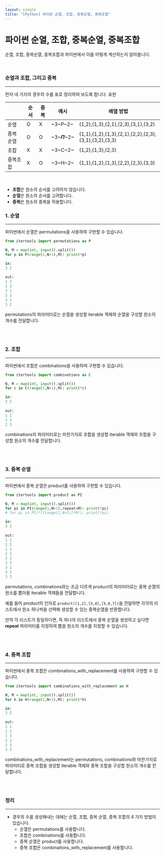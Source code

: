 ```yaml
---
layout: single
title: "[Python] 파이썬 순열, 조합, 중복순열, 중복조합"
---
```




# 파이썬 순열, 조합, 중복순열, 중복조합

순열, 조합, 중복순열, 중복조합과 파이썬에서 이를 어떻게 계산하는지 알아봅니다. 

<br>

### 순열과 조합, 그리고 중복

---

먼저 네 가지의 경우의 수를 표로 정리하여 보도록 합니다. 표현

|           | 순서 | 중복 | 예시    | 배열 방법                                             |
| --------- | ---- | ---- | ------- | ----------------------------------------------------- |
| 순열      | O    | X    | ~3~P~2~ | (1,2),(1,3),(2,1),(2,3),(3,1),(3,2)                   |
| 중복 순열 | O    | O    | ~3~𝜫~2~ | (1,1),(1,2),(1,3),(2,1),(2,2),(2,3),(3,1),(3,2),(3,3) |
| 조합      | X    | X    | ~3~C~2~ | (1,2),(1,3),(2,3)                                     |
| 중복조합  | X    | O    | ~3~H~2~ | (1,1),(1,2),(1,3),(2,2),(2,3),(3,3)                   |

<br>

* **조합**은 원소의 순서를 고려하지 않습니다. 
* **순열**은 원소의 순서를 고려합니다. 
* **중복**은 원소의 중복을 허용합니다. 





### 1. 순열

---

파이썬에서 순열은 permutations을 사용하여 구현할 수 있습니다. 

```python
from itertools import permutations as P

N, M = map(int, input().split())
for p in P(range(1,N+1),M): print(*p)

in:
3 2
  
out: 
1 2
1 3
2 1
2 3
3 1
3 2
```

permutations의 파라미터로는 순열을 생성할 iterable 객체와 순열을 구성할 원소의 개수를 전달합니다. 

<br>

<br>

### 2. 조합

---

파이썬에서 조합은 combinations을 사용하여 구현할 수 있습니다. 

```python
from itertools import combinations as C

N, M = map(int, input().split())
for c in C(range(1,N+1),M): print(*c)

in:
3 2
  
out: 
1 2
1 3
2 3
```

combinations의 파라미터로는 마찬가지로 조합을 생성할 iterable 객체와 조합을 구성할 원소의 개수를 전달합니다. 

<br>

<br>

### 3. 중복 순열

---

파이썬에서 중복 순열은 product를 사용하여 구현할 수 있습니다. 

```python
from itertools import product as PI

N, M = map(int, input().split())
for pi in PI(range(1,N+1),repeat=M): print(*pi)
# for pi in PI(*([range(1,N+1)]*M)): print(*pi)

in:
3 2
  
out: 
1 1
1 2
1 3
2 1
2 2
2 3
3 1
3 2
3 3
```

permutations, combinations와는 조금 다르게 product의 파라미터로는 중복 순열의 원소를 뽑아올 iterable 객체들을 전달합니다. 

예를 들어 product의 인자로 `product([1,2],[3,4],[5,6,7])`을 전달하면 각각의 리스트에서 원소 하나씩을 선택해 생성할 수 있는 중복순열을 반환합니다. 

만약 각 리스트가 동일하다면, 즉 하나의 리스트에서 중복 순열을 생성하고 싶다면 **repeat** 파라미터를 지정하여 뽑을 원소의 개수를 지정할 수 있습니다. 

<br>

<br>

### 4. 중복 조합

---

파이썬에서 중복 조합은 combinations_with_replacement를 사용하여 구현할 수 있습니다. 

```python
from itertools import combinations_with_replacement as H

N, M = map(int, input().split())
for h in H(range(1,N+1),M): print(*h)

in:
3 2
  
out: 
1 1
1 2
1 3
2 2
2 3
3 3
```

combinations_with_replacement는 permutations, combinations와 마찬가지로 파라미터로 중복 조합을 생성할 iterable 객체와 중복 조합을 구성할 원소의 개수를 전달합니다. 

<br>

<br>

### 정리

---

* 경우의 수를 생성해내는 데에는 순열, 조합, 중복 순열, 중복 조합의 4 가지 방법이 있습니다. 
    * 순열은 permutations를 사용합니다. 
    * 조합은 combinations를 사용합니다. 
    * 중복 순열은 product를 사용합니다. 
    * 중복 조합은 combinaitons_with_replacement를 사용합니다. 

<br>

<br>
